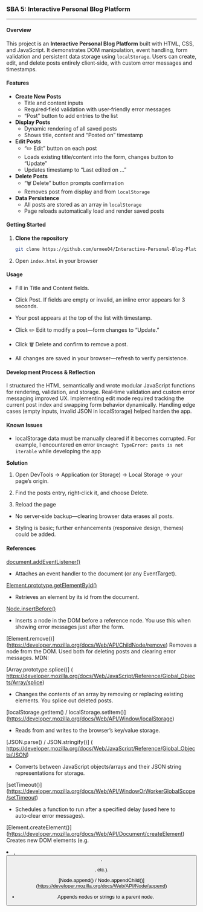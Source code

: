 ### SBA 5: Interactive Personal Blog Platform

---

#### Overview

This project is an **Interactive Personal Blog Platform** built with HTML, CSS, and JavaScript. It demonstrates DOM manipulation, event handling, form validation and persistent data storage using `localStorage`. Users can create, edit, and delete posts entirely client‑side, with custom error messages and timestamps.

#### Features

- **Create New Posts**
  - Title and content inputs
  - Required‑field validation with user‑friendly error messages
  - “Post” button to add entries to the list
- **Display Posts**
  - Dynamic rendering of all saved posts
  - Shows title, content and “Posted on” timestamp
- **Edit Posts**
  - “✏️ Edit” button on each post
  - Loads existing title/content into the form, changes button to “Update”
  - Updates timestamp to “Last edited on …”
- **Delete Posts**
  - “🗑️ Delete” button prompts confirmation
  - Removes post from display and from `localStorage`
- **Data Persistence**
  - All posts are stored as an array in `localStorage`
  - Page reloads automatically load and render saved posts

#### Getting Started

1. **Clone the repository**
   ```bash
   git clone https://github.com/urmee04/Interactive-Personal-Blog-Platform
   ```
2. Open `index.html` in your browser

#### Usage

- Fill in Title and Content fields.

- Click Post. If fields are empty or invalid, an inline error appears for 3 seconds.

- Your post appears at the top of the list with timestamp.

- Click ✏️ Edit to modify a post—form changes to “Update.”

- Click 🗑️ Delete and confirm to remove a post.

- All changes are saved in your browser—refresh to verify persistence.

#### Development Process & Reflection

I structured the HTML semantically and wrote modular JavaScript functions for rendering, validation, and storage. Real‑time validation and custom error messaging improved UX. Implementing edit mode required tracking the current post index and swapping form behavior dynamically. Handling edge cases (empty inputs, invalid JSON in localStorage) helped harden the app.

#### Known Issues

- localStorage data must be manually cleared if it becomes corrupted. For example, I encountered en error `Uncaught TypeError: posts is not iterable` while developing the app

**Solution**

1. Open DevTools → Application (or Storage) → Local Storage → your page’s origin.

2. Find the posts entry, right‑click it, and choose Delete.

3. Reload the page

- No server‑side backup—clearing browser data erases all posts.

- Styling is basic; further enhancements (responsive design, themes) could be added.

#### References

[document.addEventListener()](https://developer.mozilla.org/docs/Web/API/EventTarget/addEventListener)

- Attaches an event handler to the document (or any EventTarget).

[Element.prototype.getElementById()](https://developer.mozilla.org/docs/Web/API/Document/getElementById)

- Retrieves an element by its id from the document.

[Node.insertBefore()](https://developer.mozilla.org/docs/Web/API/Node/insertBefore)

- Inserts a node in the DOM before a reference node. You use this when showing error messages just after the form.

[Element.remove()] (https://developer.mozilla.org/docs/Web/API/ChildNode/remove)
Removes a node from the DOM. Used both for deleting posts and clearing error messages.
MDN:

[Array.prototype.splice()] ( https://developer.mozilla.org/docs/Web/JavaScript/Reference/Global_Objects/Array/splice)

- Changes the contents of an array by removing or replacing existing elements. You splice out deleted posts.

[localStorage.getItem() / localStorage.setItem()] (https://developer.mozilla.org/docs/Web/API/Window/localStorage)

- Reads from and writes to the browser’s key/value storage.

[JSON.parse() / JSON.stringify()] ( https://developer.mozilla.org/docs/Web/JavaScript/Reference/Global_Objects/JSON)

- Converts between JavaScript objects/arrays and their JSON string representations for storage.

[setTimeout()] (https://developer.mozilla.org/docs/Web/API/WindowOrWorkerGlobalScope/setTimeout)

- Schedules a function to run after a specified delay (used here to auto‑clear error messages).

[Element.createElement()] (https://developer.mozilla.org/docs/Web/API/Document/createElement)
Creates new DOM elements (e.g. <li>, <button>, <p>, etc.).

[Node.append() / Node.appendChild()] (https://developer.mozilla.org/docs/Web/API/Node/append)

- Appends nodes or strings to a parent node.
